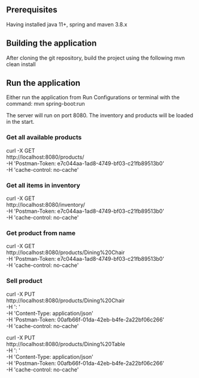## Prerequisites
Having installed java 11+, spring and maven 3.8.x


## Building the application
After cloning the git repository, build the project using the following
mvn clean install

## Run the application
Either run the application from Run Configurations or terminal with the command:
mvn spring-boot:run 

The server will run on port 8080.
The inventory and products will be loaded in the start.


### Get all available products

curl -X GET \
http://localhost:8080/products/ \
-H 'Postman-Token: e7c044aa-1ad8-4749-bf03-c21fb89513b0' \
-H 'cache-control: no-cache'


### Get all items in inventory

curl -X GET \
http://localhost:8080/inventory/ \
-H 'Postman-Token: e7c044aa-1ad8-4749-bf03-c21fb89513b0' \
-H 'cache-control: no-cache'


### Get product from name

curl -X GET \
http://localhost:8080/products/Dining%20Chair \
-H 'Postman-Token: e7c044aa-1ad8-4749-bf03-c21fb89513b0' \
-H 'cache-control: no-cache'


### Sell product

curl -X PUT \
http://localhost:8080/products/Dining%20Chair \
-H ': ' \
-H 'Content-Type: application/json' \
-H 'Postman-Token: 00afb66f-01da-42eb-b4fe-2a22bf06c266' \
-H 'cache-control: no-cache'


curl -X PUT \
http://localhost:8080/products/Dining%20Table \
-H ': ' \
-H 'Content-Type: application/json' \
-H 'Postman-Token: 00afb66f-01da-42eb-b4fe-2a22bf06c266' \
-H 'cache-control: no-cache'



